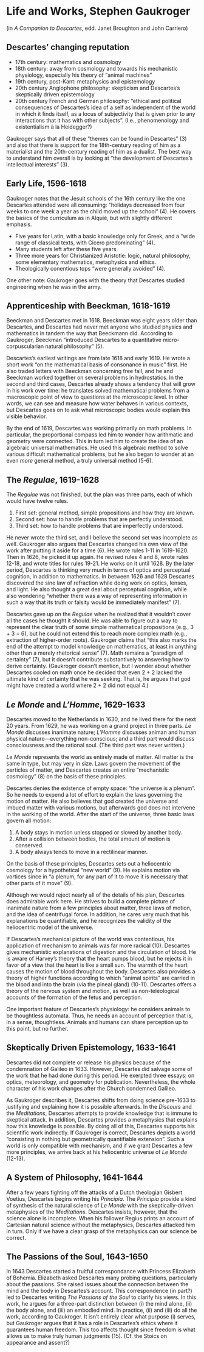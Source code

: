 # Life and Works, Stephen Gaukroger

(in *A Companion to Descartes*, edd. Janet Broughton and John Carriero)

## Descartes’ changing reputation

+ 17th century: mathematics and cosmology
+ 18th century: away from cosmology and towards his mechanistic physiology, especially his theory of “animal machines”
+ 19th century, post-Kant: metaphysics and epistemology
+ 20th century Anglophone philosophy: skepticism and Descartes’s skeptically driven epistemology
+ 20th century French and German philosophy: “ethical and political consequences of Descartes’s idea of a self as independent of the world in which it finds itself, as a locus of subjectivity that is given prior to any interactions that it has with other subjects”. (I.e., phenomenology and existentialism à la Heidegger?)

Gaukroger says that all of these “themes can be found in Descartes” (3) and also that there is support for the 18th-century reading of him as a materialist and the 20th-century reading of him as a dualist. The best way to understand him overall is by looking at “the development of Descartes’s intellectual interests” (3).

## Early Life, 1596-1618

Gaukroger notes that the Jesuit schools of the 16th century like the one Descartes attended were all consuming: “holidays decreased from four weeks to one week a year as the child moved up the school” (4). He covers the basics of the curriculum as in Alquié, but with slightly different emphasis.

+ Five years for Latin, with a basic knowledge only for Greek, and a “wide range of classical texts, with Cicero predominating” (4).
+ Many students left after these five years.
+ Three more years for Christianized Aristotle: logic, natural philosophy, some elementary mathematics, metaphysics and ethics.
+ Theologically conentious tops “were generally avoided” (4).

One other note: Gaukroger goes with the theory that Descartes studied engineering when he was in the army.

## Apprenticeship with Beeckman, 1618-1619

Beeckman and Descartes met in 1618. Beeckman was eight years older than Descartes, and Descartes had never met anyone who studied physics and mathematics in tandem the way that Beeckmann did. According to Gaukroger, Beeckman “introduced Descartes to a quantitative micro-corpuscularian natural philosophy” (5).

Descartes’s earliest writings are from late 1618 and early 1619. He wrote a short work “on the mathematical basis of consonance in music” first. He also traded letters with Beeckman concerning free fall, and he and Beeckman worked together on several problems in hydrostatics. In the second and third cases, Descartes already shows a tendency that will grow in his work over time: he translates solved mathematical problems from a macroscopic point of view to questions at the microscopic level. In other words, we can see and measure how water behaves in various contexts, but Descartes goes on to ask what microscopic bodies would explain this visible behavior.

By the end of 1619, Descartes was working primarily on math problems. In particular, the proportional compass led him to wonder how arithmatic and geometry were connected. This in turn led him to create the idea of an algebraic universal mathematics. He used this algebraic method to solve various difficult mathematical problems, but he also began to wonder at an even *more* general method, a truly universal method (5-6).

## The *Regulae*, 1619-1628

The *Regulae* was not finished, but the plan was three parts, each of which would have twelve rules.

1. First set: general method, simple propositions and how they are known.
1. Second set: how to handle problems that are perfectly understood.
1. Third set: how to handle problems that are imperfectly understood.

He never wrote the third set, and I believe the second set was incomplete as well. Gaukroger also argues that Descartes changed his own view of the work after putting it aside for a time (6). He wrote rules 1-11 in 1619-1620. Then in 1626, he picked it up again. He revised rules 4 and 8, wrote rules 12-18, and wrote titles for rules 19-21. He works on it until 1628. By the later period, Descartes is thinking very much in terms of optics and perceptual cognition, in addition to mathematics. In between 1626 and 1628 Descartes discovered the sine law of refraction while doing work on optics, lenses, and light. He also thought a great deal about perceptual cognition, while also wondering “whether there was a way of representing information in such a way that its truth or falsity would be immediately manifest” (7).

Descartes gave up on the *Regulae* when he realized that it wouldn’t cover all the cases he thought it should. He was able to figure out a way to represent the clear truth of some simple mathematical propositions (e.g., 3 + 3 = 6), but he could not extend this to reach more complex math (e.g., extraction of higher-order roots). Gaukroger claims that “this also marks the end of the attempt to model knowledge on mathematics, at least in anything other than a merely rhetorical sense” (7). Math remains a “paradigm of certainty” (7), but it doesn’t contribute substantively to answering how to derive certainty. (Gaukroger doesn’t mention, but I wonder about whether Descartes cooled on math once he decided that even 2 + 2 lacked the ultimate kind of certainty that he was seeking. That is, he argues that god might have created a world where 2 + 2 did not equal 4.)

## *Le Monde* and *L’Homme*, 1629-1633

Descartes moved to the Netherlands in 1630, and he lived there for the next 20 years. From 1629, he was working on a grand project in three parts. *Le Monde* discusses inanimate nature; *L’Homme* discusses animan and human physical nature—everything non-conscious; and a third part would discuss consciousness and the rational soul. (The third part was never written.)

*Le Monde* represents the world as entirely made of matter. All matter is the same in type, but may very in size. Laws govern the movement of the particles of matter, and Descartes creates an entire “mechanistic cosmology” (8) on the basis of these principles.

Descartes denies the existence of empty space: “the universe is a plenum”. So he needs to expend a lot of effort to explain the laws governing the motion of matter. He also believes that god created the universe and imbued matter with various motions, but afterwards god does not intervene in the working of the world. After the start of the universe, three basic laws govern all motion:

1. A body stays in motion unless stopped or slowed by another body.
1. After a collision between bodies, the total amount of motion is conserved.
1. A body always tends to move in a rectilinear manner.

On the basis of these principles, Descartes sets out a heliocentric cosmology for a hypothetical “new world” (9). He explains motion via vortices since in “a plenum, for any part of it to move it is necessary that other parts of it move” (9).

Although we would reject nearly all of the details of his plan, Descartes does admirable work here. He strives to build a complete picture of inanimate nature from a few principles about matter, three laws of motion, and the idea of centrifugal force. In addition, he cares very much that his explanations be quantifiable, and he recognizes the validity of the heliocentric model of the universe.

If Descartes’s mechanical picture of the world was contentious, his application of mechanism to animals was far more radical (10). Descartes gives mechanistic explanations of digestion and the circulation of blood. He is aware of Harvey’s theory that the heart pumps blood, but he rejects it in favor of a view that the heart is like a small sun. The warmth of the heart causes the motion of blood throughout the body. Descartes also provides a theory of higher functions according to which “animal spirits” are carried in the blood and into the brain (via the pineal gland) (10-11). Descartes offers a theory of the nervous system and motion, as well as non-teleological accounts of the formation of the fetus and perception.

One important feature of Descartes’s physiology: he considers animals to be thoughtless automata. Thus, he needs an account of perception that is, in a sense, thoughtless. Animals and humans can share perception up to this point, but no further.

## Skeptically Driven Epistemology, 1633-1641

Descartes did not complete or release his physics because of the condemnation of Galileo in 1633. However, Descartes did salvage some of the work that he had done during this period. He exerpted three essays: on optics, meteorology, and geometry for publication. Nevertheless, the whole character of his work changes after the Church condemned Galileo.

As Gaukroger describes it, Descartes shifts from doing science pre-1633 to justifying and explaining how it is possible afterwards. In the *Discours* and the *Meditations*, Descartes attempts to provide knowledge that is immune to skeptical attack. In addition, Descartes provides a metaphysics that explains how this knowledge is possible. By doing all of this, Descartes supports his scientific work indirectly. If Gaukroger is correct, Descartes depicts a world “consisting in nothing but geometrically quantifiable extension”. Such a world is only compatible with mechanism, and if we grant Descartes a few more principles, we arrive back at his heliocentric universe of *Le Monde* (12-13).

## A System of Philosophy, 1641-1644

After a few years fighting off the attacks of a Dutch theologian Gisbert Voetius, Descartes begins writing his *Principia*. The *Principia* provide a kind of synthesis of the natural science of *Le Monde* with the skeptically-driven metaphysics of the *Meditations*. Descartes insists, however, that the science alone is incomplete. When his follower Regius prints an account of Cartesian natural science without the metaphysics, Descartes attacked him in turn. Only if we have a clear grasp of the metaphysics can our science be correct.

## The Passions of the Soul, 1643-1650

In 1643 Descartes started a fruitful correspondance with Princess Elizabeth of Bohemia. Elizabeth asked Descartes many probing questions, particularly about the passions. She raised issues about the connection between the mind and the body in Descartes’s account. This correspondence (in part?) led to Descartes writing *The Passions of the Soul* to clarify his views. In this work, he argues for a three-part distinction between (i) the mind alone, (ii) the body alone, and (iii) an embodied mind. In practice, (ii) and (iii) do all the work, according to Gaukroger. It isn’t entirely clear what purpose (i) serves, but Gaukroger argues that it has a role in Descartes’s ethics where it guarantees human freedom. This too affects thought since freedom is what allows us to make truly human judgments (15). (Cf. the Stoics on appearance and assent?)
